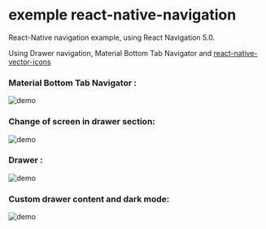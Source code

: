 <p style="text-align: center;">
  
  # exemple react-native-navigation
  
</p>

React-Native navigation example, using React Navigation 5.0.

Using Drawer navigation, Material Bottom Tab Navigator and [react-native-vector-icons](https://github.com/oblador/react-native-vector-icons)

### Material Bottom Tab Navigator :

![demo](https://github.com/samuel3105/react-native-navigation/blob/master/demo/material-bottom-screen.gif)

### Change of screen in drawer section:

![demo](https://github.com/samuel3105/react-native-navigation/blob/master/demo/Drawer-screens.gif)
  
### Drawer :

![demo](https://github.com/samuel3105/react-native-navigation/blob/master/demo/Drawer.gif)

### Custom drawer content and dark mode:

![demo](https://github.com/samuel3105/react-native-navigation/blob/master/demo/drawer-content-darkmode.gif)


